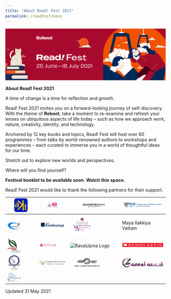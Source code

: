 ```yaml
---
title: "About Read! Fest 2021"
permalink: /readfest/main
---
```


![banner RF](\images\RF_WebsiteHeader.png)

**About Read! Fest 2021**

A time of change is a time for reflection and growth. 

Read! Fest 2021 invites you on a forward-looking journey of self-discovery. With the theme of **Reboot**, take a moment to re-examine and refresh your lenses on ubiquitous aspects of life today – such as how we approach work, nature, creativity, identity, and technology.

Anchored by 12 key books and topics, Read! Fest will host over 60 programmes – from talks by world-renowned authors to workshops and experiences – each curated to immerse you in a world of thoughtful ideas for our time. 

Stretch out to explore new worlds and perspectives. 



Where will you find yourself?



**Festival booklet to be available soon. Watch this space.**



Read! Fest 2021 would like to thank the following partners for their support.

| <img src="/images/RFPartners/AKT Creations2.png" style="width:50%" alt="AKT Creations"/> | <img src="/images/RFPartners/Association of Singapore Tamil Writers logo.jpg" style="width:50%" alt="Association of Singapore Tamil Writers logo"/> | <img src="/images/RFPartners/Blacspice_logo.jpg" style="width:50%" alt="Blacspice_logo"/> | <img src="/images/RFPartners/DBS High Res Logo.jpg" style="width:150%" alt="DBS High Res Logo"/> |
| ------------------------------------------------------------ | ------------------------------------------------------------ | ------------------------------------------------------------ | ------------------------------------------------------------ |
| <img src="/images/RFPartners/Kavimaalai_Logo.png" style="width:50%" alt="Kavimaalai_Logo"/> | <img src="/images/RFPartners/Kino.png" style="width:100%" alt="Kino"/> | <img src="/images/RFPartners/Lisha.png" style="width:50%" alt="Lisha"/> | Maya Ilakkiya Vattam                                         |
| <img src="/images/RFPartners/NParks.png" style="width:50%" alt="NParks"/> | <img src="/images/RFPartners/POPULARLogo-01.jpg" style="width:70%" alt="POPULARLogo-01"/> | <img src="/images/RFPartners/RavaUpma Logo.png" style="width:25%" alt="RavaUpma Logo"/> | <img src="/images/RFPartners/Scholastic.png" style="width:150%" alt="Scholastic"/> |
| <img src="/images/RFPartners/Singai Tamil Singam LOGO.jpg" style="width:50%" alt="Singai Tamil Singam LOGO"/> | <img src="/images/RFPartners/Logo_SBC.jpg" style="width:100%" alt="Logo_SBC"/> | <img src="/images/RFPartners/Tamil Pattimandra Kalai Kazhagam logo.jpg" style="width:70%" alt="Tamil Pattimandra Kalai Kazhagam logo"/> | <img src="/images/RFPartners/Vaasagar Vattam.png" style="width:150%" alt="Vaasagar Vattam"/> |
| <img src="/images/RFPartners/Young Writers.png" style="width:50%" alt="Young Writers"/> |                                                              |                                                              |                                                              |



Updated 31 May 2021
